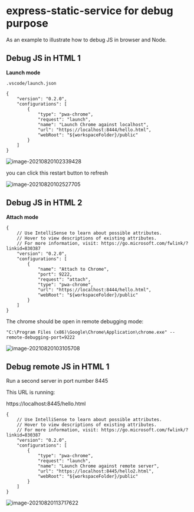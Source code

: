 # express-static-service for debug purpose

As an example to illustrate how to debug JS in browser and Node.

## Debug JS in HTML 1

**Launch mode**

`.vscode/launch.json`

```
{
    "version": "0.2.0",
    "configurations": [
        {
            "type": "pwa-chrome",
            "request": "launch",
            "name": "Launch Chrome against localhost",
            "url": "https://localhost:8444/hello.html",
            "webRoot": "${workspaceFolder}/public"
        }
    ]
}
```

![image-20210820102339428](C:\Users\i066088\Downloads\express-static-service\image-20210820102339428.png)





you can click this restart button to refresh

![image-20210820102527705](C:\Users\i066088\Downloads\express-static-service\image-20210820102527705.png)





## Debug JS in HTML 2

**Attach mode**

```
{
    // Use IntelliSense to learn about possible attributes.
    // Hover to view descriptions of existing attributes.
    // For more information, visit: https://go.microsoft.com/fwlink/?linkid=830387
    "version": "0.2.0",
    "configurations": [
        {
            "name": "Attach to Chrome",
            "port": 9222,
            "request": "attach",
            "type": "pwa-chrome",
            "url": "https://localhost:8444/hello.html",
            "webRoot": "${workspaceFolder}/public"
        }
    ]
}
```

The chrome should be open in remote debugging mode:

```
"C:\Program Files (x86)\Google\Chrome\Application\chrome.exe" --remote-debugging-port=9222
```

![image-20210820103105708](C:\Users\i066088\AppData\Roaming\Typora\typora-user-images\image-20210820103105708.png)





## Debug remote JS in HTML 1

Run a second server in port number 8445

This URL is running:

https://localhost:8445/hello.html

```
{
    // Use IntelliSense to learn about possible attributes.
    // Hover to view descriptions of existing attributes.
    // For more information, visit: https://go.microsoft.com/fwlink/?linkid=830387
    "version": "0.2.0",
    "configurations": [
        {
            "type": "pwa-chrome",
            "request": "launch",
            "name": "Launch Chrome against remote server",
            "url": "https://localhost:8445/hello2.html",
            "webRoot": "${workspaceFolder}/public"
        }
    ]
}
```



![image-20210820113717622](C:\Users\i066088\AppData\Roaming\Typora\typora-user-images\image-20210820113717622.png)

